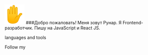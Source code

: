 ![Header](https://github.com/locrun/locrun/blob/master/assets/270b.png) ###Добро пожаловать! Меня зовут Рунар. Я Frontend-разработчик. Пишу на JavaScript и React JS.

languages and tools

Follow my
